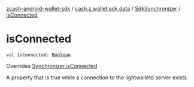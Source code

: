 [zcash-android-wallet-sdk](../../index.md) / [cash.z.wallet.sdk.data](../index.md) / [SdkSynchronizer](index.md) / [isConnected](./is-connected.md)

# isConnected

`val isConnected: `[`Boolean`](https://kotlinlang.org/api/latest/jvm/stdlib/kotlin/-boolean/index.html)

Overrides [Synchronizer.isConnected](../-synchronizer/is-connected.md)

A property that is true while a connection to the lightwalletd server exists.

